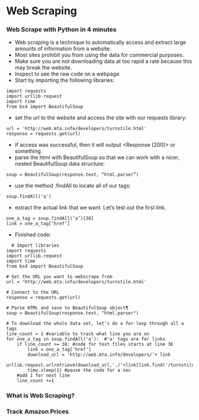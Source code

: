 # Web Scraping

### Web Scrape with Python in 4 minutes
- Web scraping is a technique to automatically access and extract large amounts of information from a website.
- Most sites prohibit you from using the data for commercial purposes.
- Make sure you are not downloading data at too rapid a rate because this may break the website.
- Inspect to see the raw code on a webpage. 
- Start by importing the following libraries:
```
import requests
import urllib.request
import time
from bs4 import BeautifulSoup
```
- set the url to the website and access the site with our requests library:
```
url = 'http://web.mta.info/developers/turnstile.html'
response = requests.get(url)
``` 
- If access was successful, then it will output <Response [200]> or something. 
- parse the html with BeautifulSoup so that we can work with a nicer, nested BeautifulSoup data structure:
```
soup = BeautifulSoup(response.text, “html.parser”)
```
- use the method .findAll to locate all of our <a> tags:
```
soup.findAll('a')
```
- extract the actual link that we want. Let’s test out the first link.
```
one_a_tag = soup.findAll(‘a’)[38]
link = one_a_tag[‘href’]
```
- Finished code:
```
  # Import libraries
import requests
import urllib.request
import time
from bs4 import BeautifulSoup

# Set the URL you want to webscrape from
url = 'http://web.mta.info/developers/turnstile.html'

# Connect to the URL
response = requests.get(url)

# Parse HTML and save to BeautifulSoup object¶
soup = BeautifulSoup(response.text, "html.parser")

# To download the whole data set, let's do a for loop through all a tags
line_count = 1 #variable to track what line you are on
for one_a_tag in soup.findAll('a'):  #'a' tags are for links
    if line_count >= 38: #code for text files starts at line 36
        link = one_a_tag['href']
        download_url = 'http://web.mta.info/developers/'+ link
        urllib.request.urlretrieve(download_url,'./'+link[link.find('/turnstile_')+1:]) 
        time.sleep(1) #pause the code for a sec
    #add 1 for next line
    line_count +=1
```

### What is Web Scraping?

### Track Amazon Prices
